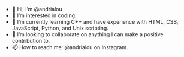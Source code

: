 - 👋 Hi, I’m @andrialou
- 👀 I’m interested in coding.
- 🌱 I’m currently learning C++ and have experience with HTML, CSS, JavaScript, Python, and Unix scripting.
- 💞️ I’m looking to collaborate on anything I can make a positive contribution to.
- 📫 How to reach me: @andrialou on Instagram.

<!---
andrialou/andrialou is a ✨ special ✨ repository because its `README.md` (this file) appears on your GitHub profile.
You can click the Preview link to take a look at your changes.
--->

